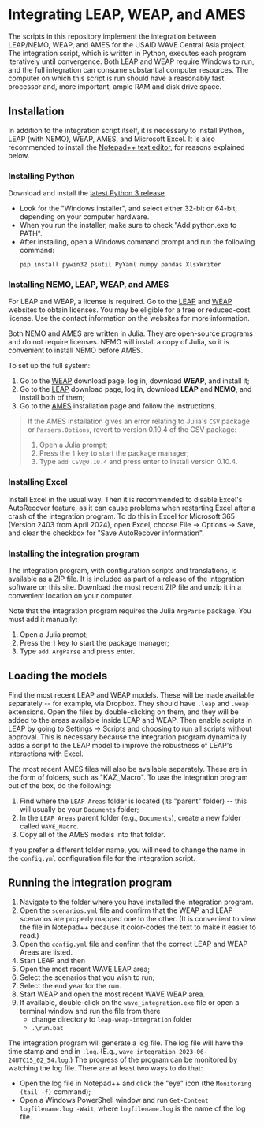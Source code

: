 # Integrating LEAP, WEAP, and AMES
The scripts in this repository implement the integration between LEAP/NEMO, WEAP, and AMES for the USAID WAVE Central Asia project. The integration script, which is written in Python, executes each program iteratively until convergence. Both LEAP and WEAP require Windows to run, and the full integration can consume substantial computer resources. The computer on which this script is run should have a reasonably fast processor and, more important, ample RAM and disk drive space.

## Installation
In addition to the integration script itself, it is necessary to install Python, LEAP (with NEMO), WEAP, AMES, and Microsoft Excel. It is also recommended to install the [Notepad++ text editor](https://notepad-plus-plus.org/), for reasons explained below.

### Installing Python
Download and install the [latest Python 3 release](https://www.python.org/downloads/windows/).

- Look for the "Windows installer", and select either 32-bit or 64-bit, depending on your computer hardware.
- When you run the installer, make sure to check "Add python.exe to PATH".
- After installing, open a Windows command prompt and run the following command:
	```
	pip install pywin32 psutil PyYaml numpy pandas XlsxWriter
	```

### Installing NEMO, LEAP, WEAP, and AMES
For LEAP and WEAP, a license is required. Go to the [LEAP](https://leap.sei.org/) and [WEAP](https://weap.sei.org/) websites to obtain licenses. You may be eligible for a free or reduced-cost license. Use the contact information on the websites for more information.

Both NEMO and AMES are written in Julia. They are open-source programs and do not require licenses. NEMO will install a copy of Julia, so it is convenient to install NEMO before AMES.

To set up the full system:
1. Go to the [WEAP](https://weap.sei.org/index.asp?action=40) download page, log in, download **WEAP**, and install it;
1. Go to the [LEAP](https://leap.sei.org/default.asp?action=download) download page, log in, download **LEAP** and **NEMO**, and install both of them;
3. Go to the [AMES](https://sei-international.github.io/AMES.jl/stable/installation/) installation page and follow the instructions.
> If the AMES installation gives an error relating to Julia's `CSV` package or `Parsers.Options`, revert to version 0.10.4 of the CSV package:
>1. Open a Julia prompt;
>1. Press the `]` key to start the package manager;
>1. Type `add CSV@0.10.4` and press enter to install version 0.10.4.

### Installing Excel
Install Excel in the usual way. Then it is recommended to disable Excel's AutoRecover feature, as it can cause problems when restarting Excel after a crash of the integration program. To do this in Excel for Microsoft 365 (Version 2403 from April 2024), open Excel, choose File -> Options -> Save, and clear the checkbox for "Save AutoRecover information".

### Installing the integration program
The integration program, with configuration scripts and translations, is available as a ZIP file. It is included as part of a release of the integration software on this site. Download the most recent ZIP file and unzip it in a convenient location on your computer.

Note that the integration program requires the Julia `ArgParse` package. You must add it manually:
1. Open a Julia prompt;
1. Press the `]` key to start the package manager;
1. Type `add ArgParse` and press enter.

## Loading the models
Find the most recent LEAP and WEAP models. These will be made available separately -- for example, via Dropbox. They should have `.leap` and `.weap` extensions. Open the files by double-clicking on them, and they will be added to the areas available inside LEAP and WEAP. Then enable scripts in LEAP by going to Settings -> Scripts and choosing to run all scripts without approval. This is necessary because the integration program dynamically adds a script to the LEAP model to improve the robustness of LEAP's interactions with Excel.

The most recent AMES files will also be available separately. These are in the form of folders, such as "KAZ_Macro". To use the integration program out of the box, do the following:
1. Find where the `LEAP Areas` folder is located (its "parent" folder) -- this will usually be your `Documents` folder;
1. In the `LEAP Areas` parent folder (e.g., `Documents`), create a new folder called `WAVE_Macro`.
1. Copy all of the AMES models into that folder.

If you prefer a different folder name, you will need to change the name in the `config.yml` configuration file for the integration script.

## Running the integration program
1. Navigate to the folder where you have installed the integration program.
1. Open the `scenarios.yml` file and confirm that the WEAP and LEAP scenarios are properly mapped one to the other. (It is convenient to view the file in Notepad++ because it color-codes the text to make it easier to read.)
1. Open the `config.yml` file and confirm that the correct LEAP and WEAP Areas are listed.
1. Start LEAP and then
  1. Open the most recent WAVE LEAP area;
  1. Select the scenarios that you wish to run;
  1. Select the end year for the run.
1. Start WEAP and open the most recent WAVE WEAP area.
1. If available, double-click on the `wave_integration.exe` file or open a terminal window and run the file from there
   - change directory to `leap-weap-integration` folder
   - `.\run.bat`

The integration program will generate a log file. The log file will have the time stamp and end in `.log`. (E.g., `wave_integration_2023-06-24UTC15_02_54.log`.) The progress of the program can be monitored by watching the log file. There are at least two ways to do that:
- Open the log file in Notepad++ and click the "eye" icon (the `Monitoring (tail -f)` command);
- Open a Windows PowerShell window and run `Get-Content logfilename.log -Wait`, where `logfilename.log` is the name of the log file.
